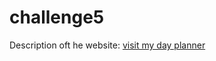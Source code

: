 # challenge5
Description oft he website:
[visit my day planner](https://aliceliu1218.github.io/challenge5/)
